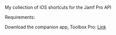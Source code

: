 My collection of iOS shortcuts for the Jamf Pro API

Requirements: 

Download the companion app, Toolbox Pro: [Link](https://apps.apple.com/us/app/toolbox-pro-for-shortcuts/id1476205977)
